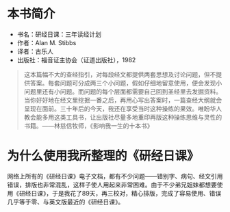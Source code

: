# 本书简介

- 书名：研经日课：三年读经计划
- 作者：Alan M. Stibbs
- 译者：古乐人
- 出版社：福音证主协会（证道出版社），1982

> 这本篇幅不大的查经指引，对每段经文都提供两套思想及讨论问题，但不提供答案。每套问题可分成两三个小问题，假如仔细地留意使用，便会发现小问题里还有小问题。而问题的每个层面都需要自己回到圣经里去发掘资料。当你好好地在经文里挖掘一番之后，再用心写出答案时，一篇查经大纲就会呈现在面前。三十年后的今天，我还在享受当时这种操练的果效。唯盼华人教会能多用这类工具书，让出版社尽量多地重印再版这种操练思维与灵性的书籍。——林慈信牧师，《影响我一生的十本书》

# 为什么使用我所整理的《研经日课》

网络上所有的《研经日课》电子文档，都有不少问题——错别字、病句、经文引用错误，排版也非常混乱，这样子使人用起来非常困难。由于不少弟兄姐妹都想要使用《研经日课》，于是我花了89天，再三校对，精心排版，完成了容易使用、错误几乎等于零、与英文版最近的《研经日课》。